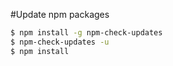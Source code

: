 #Update npm packages

```bash
$ npm install -g npm-check-updates
$ npm-check-updates -u
$ npm install 
```